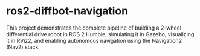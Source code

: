 # ros2-diffbot-navigation
This project demonstrates the complete pipeline of building a 2-wheel differential drive robot in ROS 2 Humble, simulating it in Gazebo, visualizing it in RViz2, and enabling autonomous navigation using the Navigation2 (Nav2) stack.
